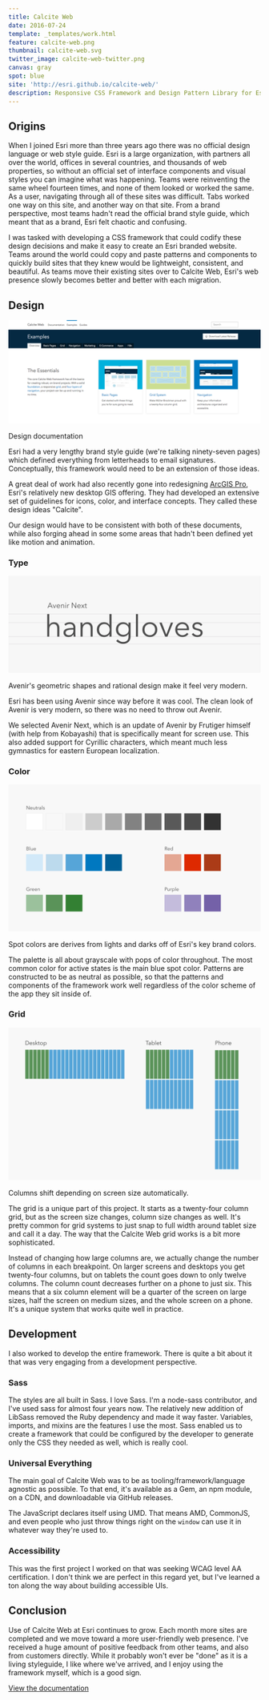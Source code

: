 ```yaml
---
title: Calcite Web
date: 2016-07-24
template: _templates/work.html
feature: calcite-web.png
thumbnail: calcite-web.svg
twitter_image: calcite-web-twitter.png
canvas: gray
spot: blue
site: 'http://esri.github.io/calcite-web/'
description: Responsive CSS Framework and Design Pattern Library for Esri
---
```


## Origins

When I joined Esri more than three years ago there was no official design language or web style guide. Esri is a large organization, with partners all over the world, offices in several countries, and thousands of web properties, so without an official set of interface components and visual styles you can imagine what was happening. Teams were reinventing the same wheel fourteen times, and none of them looked or worked the same. As a user, navigating through all of these sites was difficult. Tabs worked one way on this site, and another way on that site. From a brand perspective, most teams hadn't read the official brand style guide, which meant that as a brand, Esri felt chaotic and confusing.

I was tasked with developing a CSS framework that could codify these design decisions and make it easy to create an Esri branded website. Teams around the world could copy and paste patterns and components to quickly build sites that they knew would be lightweight, consistent, and beautiful. As teams move their existing sites over to Calcite Web, Esri's web presence slowly becomes better and better with each migration.

## Design

<div class="browser" data-site="esri.github.io/examples/">
  <img class="browser-image" src="design.png" alt="Screenshot of examples documentation">
</div>
<p class="caption">Design documentation</p>

Esri had a very lengthy brand style guide (we're talking ninety-seven pages) which defined everything from letterheads to email signatures. Conceptually, this framework would need to be an extension of those ideas.

A great deal of work had also recently gone into redesigning [ArcGIS Pro](http://www.esri.com/en/software/arcgis-pro), Esri's relatively new desktop GIS offering. They had developed an extensive set of guidelines for icons, color, and interface concepts. They called these design ideas "Calcite".

Our design would have to be consistent with both of these documents, while also forging ahead in some some areas that hadn't been defined yet like motion and animation.

### Type

![Avenir specimen](handgloves.svg)
<p class="caption">Avenir's geometric shapes and rational design make it feel very modern.</p>

Esri has been using Avenir since way before it was cool. The clean look of Avenir is very modern, so there was no need to throw out Avenir.

We selected Avenir Next, which is an update of Avenir by Frutiger himself (with help from Kobayashi) that is specifically meant for screen use. This also added support for Cyrillic characters, which meant much less gymnastics for eastern European localization.

### Color

![Color Palette](palette.svg)
<p class="caption">Spot colors are derives from lights and darks off of Esri's key brand colors.</p>

The palette is all about grayscale with pops of color throughout. The most common color for active states is the main blue spot color. Patterns are constructed to be as neutral as possible, so that the patterns and components of the framework work well regardless of the color scheme of the app they sit inside of.

### Grid

![Grid diagram](grid.svg)
<p class="caption">Columns shift depending on screen size automatically.</p>

The grid is a unique part of this project. It starts as a twenty-four column grid, but as the screen size changes, column size changes as well. It's pretty common for grid systems to just snap to full width around tablet size and call it a day. The way that the Calcite Web grid works is a bit more sophisticated.

Instead of changing how large columns are, we actually change the number of columns in each breakpoint. On larger screens and desktops you get twenty-four columns, but on tablets the count goes down to only twelve columns. The column count decreases further on a phone to just six. This means that a six column element will be a quarter of the screen on large sizes, half the screen on medium sizes, and the whole screen on a phone. It's a unique system that works quite well in practice.

## Development

I also worked to develop the entire framework. There is quite a bit about it that was very engaging from a development perspective.

### Sass

The styles are all built in Sass. I love Sass. I'm a node-sass contributor, and I've used sass for almost four years now. The relatively new addition of LibSass removed the Ruby dependency and made it way faster. Variables, imports, and mixins are the features I use the most. Sass enabled us to create a framework that could be configured by the developer to generate only the CSS they needed as well, which is really cool.

### Universal Everything

The main goal of Calcite Web was to be as tooling/framework/language agnostic as possible. To that end, it's available as a Gem, an npm module, on a CDN, and downloadable via GitHub releases.

The JavaScript declares itself using UMD. That means AMD, CommonJS, and even people who just throw things right on the `window` can use it in whatever way they're used to.

### Accessibility

This was the first project I worked on that was seeking WCAG level AA certification. I don't think we are perfect in this regard yet, but I've learned a ton along the way about building accessible UIs.

## Conclusion

Use of Calcite Web at Esri continues to grow. Each month more sites are completed and we move toward a more user-friendly web presence. I've received a huge amount of positive feedback from other teams, and also from customers directly. While it probably won't ever be "done" as it is a living styleguide, I like where we've arrived, and I enjoy using the framework myself, which is a good sign.

[View the documentation](http://esri.github.io/calcite-web)

